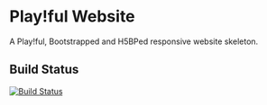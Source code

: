 # Play!ful Website

A Play!ful, Bootstrapped and H5BPed responsive website skeleton.

## Build Status
[![Build Status](https://travis-ci.org/vmous/jPlayfulWebsite.png?branch=master)](https://travis-ci.org/vmous/jPlayfulWebsite)
